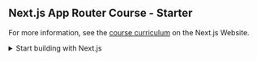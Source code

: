 ## Next.js App Router Course - Starter
For more information, see the [course curriculum](https://nextjs.org/learn) on the Next.js Website.
<details>
<summary> Start building with Next.js </summary>

| No. | 内容                        |
| --- | --------------------------- |
| 1.  | Getting Started             |
| 2.  | CSS Styling                 |
| 3.  | Optimizing Fonts and Images |
| 4.  | Creating Layouts and Pages  |
| 5.  | Navigating Between Pages    |
| 6.  | Setting Up Your Database    |
</details>
<!--
| 7.  | Fetching Data |
| 8.  | Static and Dynamic Rendering |
| 9.  | Streaming |
| 10.  | Partial Prerendering |
-->